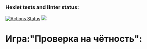 ### Hexlet tests and linter status:
[![Actions Status](https://github.com/masha-masha/frontend-project-44/workflows/hexlet-check/badge.svg)](https://github.com/masha-masha/frontend-project-44/actions)
<a href="https://codeclimate.com/github/masha-masha/frontend-project-44/maintainability"><img src="https://api.codeclimate.com/v1/badges/363805adaaed82b731e3/maintainability" /></a>
<h1>Игра:"Проверка на чётность":</h1>
<a href='https://asciinema.org/a/9cYj2tY03iUpKgJS6Uqhiz3Fq'> </a>
